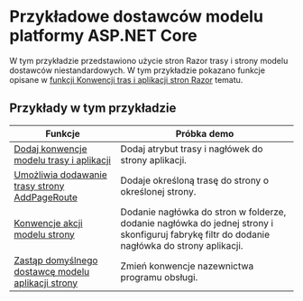# <a name="aspnet-core-model-providers-sample"></a>Przykładowe dostawców modelu platformy ASP.NET Core

W tym przykładzie przedstawiono użycie stron Razor trasy i strony modelu dostawców niestandardowych. W tym przykładzie pokazano funkcje opisane w [funkcji Konwencji tras i aplikacji stron Razor](https://docs.microsoft.com/aspnet/core/mvc/razor-pages/razor-pages-convention-features) tematu.

## <a name="examples-in-this-sample"></a>Przykłady w tym przykładzie

|                                                                                     Funkcje                                                                                      |                                                             Próbka demo                                                              |
|-----------------------------------------------------------------------------------------------------------------------------------------------------------------------------------|--------------------------------------------------------------------------------------------------------------------------------------|
|         [Dodaj konwencje modelu trasy i aplikacji](https://docs.microsoft.com/aspnet/core/mvc/razor-pages/razor-pages-convention-features#add-route-and-app-model-conventions)         |                                         Dodaj atrybut trasy i nagłówek do strony aplikacji.                                         |
|               [Umożliwia dodawanie trasy strony AddPageRoute](https://docs.microsoft.com/aspnet/core/mvc/razor-pages/razor-pages-convention-features#configure-a-page-route)               |                                     Dodaje określoną trasę do strony o określonej strony.                                      |
|               [Konwencje akcji modelu strony](https://docs.microsoft.com/aspnet/core/mvc/razor-pages/razor-pages-convention-features#page-model-action-conventions)               | Dodanie nagłówka do stron w folderze, dodanie nagłówka do jednej strony i skonfiguruj fabrykę filtr do dodanie nagłówka do strony aplikacji. |
| [Zastąp domyślnego dostawcę modelu aplikacji strony](https://docs.microsoft.com/aspnet/core/mvc/razor-pages/razor-pages-convention-features#replace-the-default-page-app-model-provider) |                                              Zmień konwencje nazewnictwa programu obsługi.                                              |

